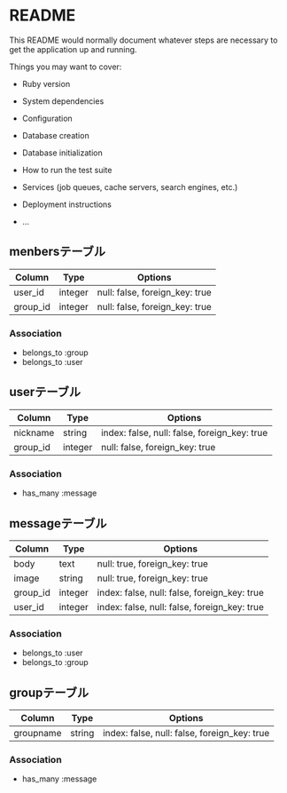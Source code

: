 # README

This README would normally document whatever steps are necessary to get the
application up and running.

Things you may want to cover:

* Ruby version

* System dependencies

* Configuration

* Database creation

* Database initialization

* How to run the test suite

* Services (job queues, cache servers, search engines, etc.)

* Deployment instructions

* ...

## menbersテーブル

|Column|Type|Options|
|------|----|-------|
|user_id|integer|null: false, foreign_key: true|
|group_id|integer|null: false, foreign_key: true|

### Association
- belongs_to :group
- belongs_to :user

## userテーブル

|Column|Type|Options|
|------|----|-------|
|nickname|string|index: false, null: false, foreign_key: true|
|group_id|integer|null: false, foreign_key: true|

### Association
- has_many :message


## messageテーブル

|Column|Type|Options|
|------|----|-------|
|body|text|null: true, foreign_key: true|
|image|string|null: true, foreign_key: true|
|group_id|integer|index: false, null: false, foreign_key: true|
|user_id|integer|index: false, null: false, foreign_key: true|

### Association
- belongs_to :user
- belongs_to :group

## groupテーブル

|Column|Type|Options|
|------|----|-------|
|groupname|string|index: false, null: false, foreign_key: true|

### Association
- has_many :message
